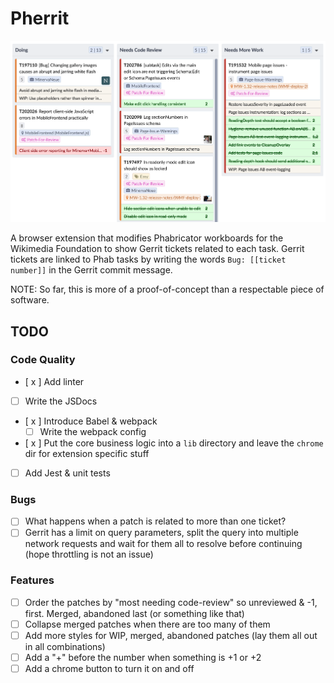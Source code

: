 # Pherrit


![screenshot](screenshot.png)

A browser extension that modifies Phabricator workboards for the Wikimedia Foundation to show Gerrit tickets related to each task. Gerrit tickets are linked to Phab tasks by writing the words `Bug: [[ticket number]]` in the Gerrit commit message.

NOTE: So far, this is more of a proof-of-concept than a respectable piece of software.

## TODO

### Code Quality
* [ x ] Add linter
* [ ] Write the JSDocs
* [ x ] Introduce Babel & webpack
    * [ ] Write the webpack config
* [ x ] Put the core business logic into a `lib` directory and leave the `chrome` dir for extension specific stuff
* [ ] Add Jest & unit tests

### Bugs
* [ ] What happens when a patch is related to more than one ticket?
* [ ] Gerrit has a limit on query parameters, split the query into multiple network requests and wait for them all to resolve before continuing (hope throttling is not an issue)

### Features
* [ ] Order the patches by "most needing code-review" so unreviewed & -1, first. Merged, abandoned last (or something like that)
* [ ] Collapse merged patches when there are too many of them
* [ ] Add more styles for WIP, merged, abandoned patches (lay them all out in all combinations)
* [ ] Add a "+" before the number when something is +1 or +2
* [ ] Add a chrome button to turn it on and off
